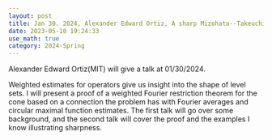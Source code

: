 ```yaml
---
layout: post
title: Jan 30. 2024, Alexander Edward Ortiz, A sharp Mizohata--Takeuchi-type theorem for the cone I
date: 2023-05-10 19:24:33
use_math: true
category: 2024-Spring
---
```

Alexander Edward Ortiz(MIT) will give a talk at 01/30/2024.

Weighted estimates for operators give us insight into the shape of level sets. I will present a proof of a weighted Fourier restriction theorem for the cone based on a connection the problem has with Fourier averages and circular maximal function estimates. The first talk will go over some background, and the second talk will cover the proof and the examples I know illustrating sharpness.

